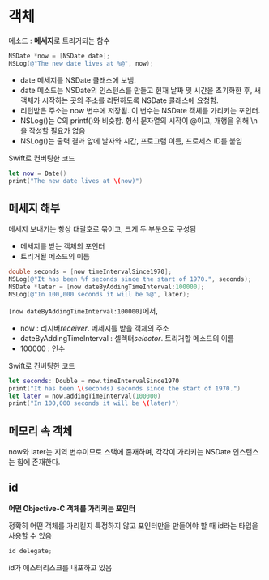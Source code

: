 # 객체

메소드 : **메세지**로 트리거되는 함수

```objective-c
NSDate *now = [NSDate date];
NSLog(@"The new date lives at %@", now);
```

- date 메세지를 NSDate 클래스에 보냄. 
- date 메소드는 NSDate의 인스턴스를 만들고 현재 날짜 및 시간을 초기화한 후, 새 객체가 시작하는 곳의 주소를 리턴하도록 NSDate 클래스에 요청함. 
- 리턴받은 주소는 now 변수에 저장됨. 이 변수는 NSDate 객체를 가리키는 포인터.
- NSLog()는 C의 printf()와 비슷함. 형식 문자열의 시작이 @이고, 개행을 위해 \n을 작성할 필요가 없음
- NSLog()는 출력 결과 앞에 날자와 시간, 프로그램 이름, 프로세스 ID를 붙임

Swift로 컨버팅한 코드

```swift
let now = Date()
print("The new date lives at \(now)")
```

## 메세지 해부

메세지 보내기는 항상 대괄호로 묶이고, 크게 두 부분으로 구성됨

- 메세지를 받는 객체의 포인터
- 트리거될 메소드의 이름

```objective-c
double seconds = [now timeIntervalSince1970];
NSLog(@"It has been %f seconds since the start of 1970.", seconds);        
NSDate *later = [now dateByAddingTimeInterval:100000];
NSLog(@"In 100,000 seconds it will be %@", later);
```

`[now dateByAddingTimeInterval:100000]`에서,

- now : 리시버*receiver*. 메세지를 받을 객체의 주소
- dateByAddingTimeInterval : 셀렉터*selector*. 트리거할 메소드의 이름
- 100000 : 인수

Swift로 컨버팅한 코드

```swift
let seconds: Double = now.timeIntervalSince1970
print("It has been \(seconds) seconds since the start of 1970.")
let later = now.addingTimeInterval(100000)
print("In 100,000 seconds it will be \(later)")
```

## 메모리 속 객체

now와 later는 지역 변수이므로 스택에 존재하며, 각각이 가리키는 NSDate 인스턴스는 힙에 존재한다.

## id

**어떤 Objective-C 객체를 가리키는 포인터**

정확히 어떤 객체를 가리킬지 특정하지 않고 포인터만을 만들어야 할 때 id라는 타입을 사용할 수 있음

```objective-c
id delegate;
```

id가 애스터리스크를 내포하고 있음